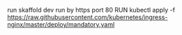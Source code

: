 run skaffold dev
run by https
port 80
RUN kubectl apply -f https://raw.githubusercontent.com/kubernetes/ingress-nginx/master/deploy/mandatory.yaml
